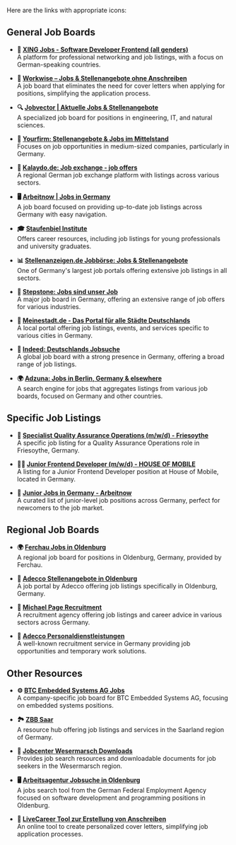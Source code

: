 Here are the links with appropriate icons:

## General Job Boards

- **💼 [XING Jobs - Software Developer Frontend (all genders)](https://www.xing.com/jobs/bremen-software-developer-frontend-all-genders-108392221?paging_context=search&search_query%255Bkeywords%255D=Frontend%2520Developer&search_query%255Blocation%255D=Oldenburg&search_query%255Bradius%255D=50&search_query%255Bfilter%255D%255Btype%255D%255B%255D=FULL_TIME&search_query%255Bfilter%255D%255Blevel%255D%255B%255D=2&search_query%255Bfilter%255D%255Bdistance%255D%255B%255D=2857458&search_query%255Blimit%255D=20&search_query%255Boffset%255D=0&ijt=jb_18)**  
    A platform for professional networking and job listings, with a focus on German-speaking countries.
    
- **🚀 [Workwise – Jobs & Stellenangebote ohne Anschreiben](https://www.workwise.io/?utm_campaign=Stellenanzeigen.de+Cluster+Karlsruhe+04%252F2023-2023-4&utm_source=Stellenanzeigen.de&utm_medium=jobboard-jobposting&rId=m6lf4t64NCcL)**  
    A job board that eliminates the need for cover letters when applying for positions, simplifying the application process.
    
- **🔍 [Jobvector | Aktuelle Jobs & Stellenangebote](https://www.jobvector.de/)**  
    A specialized job board for positions in engineering, IT, and natural sciences.
    
- **🏢 [Yourfirm: Stellenangebote & Jobs im Mittelstand](https://www.yourfirm.de/)**  
    Focuses on job opportunities in medium-sized companies, particularly in Germany.
    
- **📍 [Kalaydo.de: Job exchange - job offers](https://www.kalaydo.de/)**  
    A regional German job exchange platform with listings across various sectors.
    
- **🖥️ [Arbeitnow | Jobs in Germany](https://www.arbeitnow.com/)**  
    A job board focused on providing up-to-date job listings across Germany with easy navigation.
    
- **🎓 [Staufenbiel Institute](https://staufenbiel.de/)**  
    Offers career resources, including job listings for young professionals and university graduates.
    
- **📊 [Stellenanzeigen.de Jobbörse: Jobs & Stellenangebote](https://www.stellenanzeigen.de/)**  
    One of Germany's largest job portals offering extensive job listings in all sectors.
    
- **💼 [Stepstone: Jobs sind unser Job](https://www.stepstone.de/)**  
    A major job board in Germany, offering an extensive range of job offers for various industries.
    
- **🌆 [Meinestadt.de - Das Portal für alle Städte Deutschlands](https://www.meinestadt.de/)**  
    A local portal offering job listings, events, and services specific to various cities in Germany.
    
- **🔎 [Indeed: Deutschlands Jobsuche](https://de.indeed.com/)**  
    A global job board with a strong presence in Germany, offering a broad range of job listings.
    
- **🌍 [Adzuna: Jobs in Berlin, Germany & elsewhere](https://www.adzuna.de/?partnerb=1&utm_source=tradetracker&utm_medium=affiliateID&utm_campaign=424253&utm_content=12)**  
    A search engine for jobs that aggregates listings from various job boards, focused on Germany and other countries.
    

## Specific Job Listings

- **📝 [Specialist Quality Assurance Operations (m/w/d) - Friesoythe](https://www.stellenanzeigen.de/job/specialist-quality-assurance-operations-m-w-d-friesoythe-8043550/)**  
    A specific job listing for a Quality Assurance Operations role in Friesoythe, Germany.
    
- **👨‍💻 [Junior Frontend Developer (m/w/d) - HOUSE OF MOBILE](https://www.stellenanzeigen.de/job/junior-frontend-entwickler-in-bei-house-of-mobile-8831748/)**  
    A listing for a Junior Frontend Developer position at House of Mobile, located in Germany.
    
- **👶 [Junior Jobs in Germany - Arbeitnow](https://www.arbeitnow.com/jobs/junior?search=bremen&tags=&sort_by=relevance&page=1)**  
    A curated list of junior-level job positions across Germany, perfect for newcomers to the job market.
    

## Regional Job Boards

- **🌍 [Ferchau Jobs in Oldenburg](https://www.ferchau.com/de/de/bewerber/jobs?city=Oldenburg,%2520Niedersachsen,%2520Deutschland&radius=25)**  
    A regional job board for positions in Oldenburg, Germany, provided by Ferchau.
    
- **📍 [Adecco Stellenangebote in Oldenburg](https://www.adecco.de/stellenangebote/?k=&l=oldenburg\(oldenburg\)%252c+oldenburg&xy=53.1689%252c8.2548&display=15&pageNum=2)**  
    A job portal by Adecco offering job listings specifically in Oldenburg, Germany.
    
- **🔑 [Michael Page Recruitment](https://www.michaelpage.de/)**  
    A recruitment agency offering job listings and career advice in various sectors across Germany.
    
- **👥 [Adecco Personaldienstleistungen](https://www.adecco.de/)**  
    A well-known recruitment service in Germany providing job opportunities and temporary work solutions.
    

## Other Resources

- **⚙️ [BTC Embedded Systems AG Jobs](https://btc-embedded-systems-ag.jobs.personio.de/)**  
    A company-specific job board for BTC Embedded Systems AG, focusing on embedded systems positions.
    
- **🏞️ [ZBB Saar](https://www.zbb-saar.de/)**  
    A resource hub offering job listings and services in the Saarland region of Germany.
    
- **📑 [Jobcenter Wesermarsch Downloads](https://www.jobcenter-ge.de/Jobcenter/Wesermarsch/DE/Service/Downloads/downloads_node.html?cms_gts=273626_list%25253DdateOfIssue_dt%25252Basc)**  
    Provides job search resources and downloadable documents for job seekers in the Wesermarsch region.
    
- **🖥️ [Arbeitsagentur Jobsuche in Oldenburg](https://www.arbeitsagentur.de/jobsuche/suche?berufsfeld=Softwareentwicklung%2520und%2520Programmierung&angebotsart=1&veroeffentlichtseit=7&arbeitsort=Bremen;Oldenburg%2520\(Oldb\);Osnabr%25C3%25BCck&wo=Oldenburg%2520\(Oldb\)&umkreis=25&id=13644-252886-S)**  
    A jobs search tool from the German Federal Employment Agency focused on software development and programming positions in Oldenburg.
    
- **📝 [LiveCareer Tool zur Erstellung von Anschreiben](https://www.livecareer.de/build-letter?docid=a5299de7-185b-411a-b7d3-a1d798d2a28f)**  
    An online tool to create personalized cover letters, simplifying job application processes.

